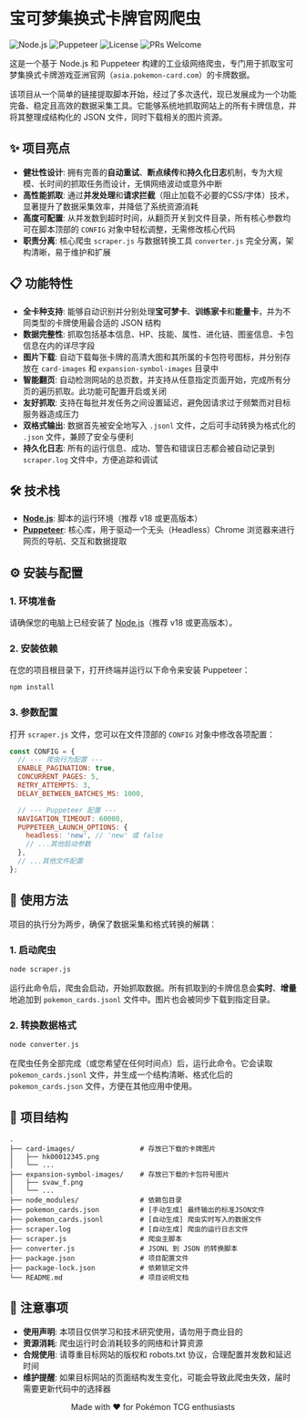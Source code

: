 # 宝可梦集换式卡牌官网爬虫

<p align="left">
  <img src="https://img.shields.io/badge/Node.js-22.x-43853d.svg" alt="Node.js">
  <img src="https://img.shields.io/badge/Puppeteer-24.x-40B5A4.svg" alt="Puppeteer">
  <img src="https://img.shields.io/badge/license-MIT-blue.svg" alt="License">
  <img src="https://img.shields.io/badge/PRs-welcome-brightgreen.svg" alt="PRs Welcome">
</p>

这是一个基于 Node.js 和 Puppeteer 构建的工业级网络爬虫，专门用于抓取宝可梦集换式卡牌游戏亚洲官网（`asia.pokemon-card.com`）的卡牌数据。

该项目从一个简单的链接提取脚本开始，经过了多次迭代，现已发展成为一个功能完备、稳定且高效的数据采集工具。它能够系统地抓取网站上的所有卡牌信息，并将其整理成结构化的 JSON 文件，同时下载相关的图片资源。

## ✨ 项目亮点

- **健壮性设计**: 拥有完善的**自动重试**、**断点续传**和**持久化日志**机制，专为大规模、长时间的抓取任务而设计，无惧网络波动或意外中断
- **高性能抓取**: 通过**并发处理**和**请求拦截**（阻止加载不必要的CSS/字体）技术，显著提升了数据采集效率，并降低了系统资源消耗
- **高度可配置**: 从并发数到超时时间，从翻页开关到文件目录，所有核心参数均可在脚本顶部的 `CONFIG` 对象中轻松调整，无需修改核心代码
- **职责分离**: 核心爬虫 `scraper.js` 与数据转换工具 `converter.js` 完全分离，架构清晰，易于维护和扩展

## 📋 功能特性

- **全卡种支持**: 能够自动识别并分别处理**宝可梦卡**、**训练家卡**和**能量卡**，并为不同类型的卡牌使用最合适的 JSON 结构
- **数据完整性**: 抓取包括基本信息、HP、技能、属性、进化链、图鉴信息、卡包信息在内的详尽字段
- **图片下载**: 自动下载每张卡牌的高清大图和其所属的卡包符号图标，并分别存放在 `card-images` 和 `expansion-symbol-images` 目录中
- **智能翻页**: 自动检测网站的总页数，并支持从任意指定页面开始，完成所有分页的遍历抓取。此功能可配置开启或关闭
- **友好抓取**: 支持在每批并发任务之间设置延迟，避免因请求过于频繁而对目标服务器造成压力
- **双格式输出**: 数据首先被安全地写入 `.jsonl` 文件，之后可手动转换为格式化的 `.json` 文件，兼顾了安全与便利
- **持久化日志**: 所有的运行信息、成功、警告和错误日志都会被自动记录到 `scraper.log` 文件中，方便追踪和调试

## 🛠️ 技术栈

- [**Node.js**](https://nodejs.org/): 脚本的运行环境（推荐 v18 或更高版本）
- [**Puppeteer**](https://pptr.dev/): 核心库，用于驱动一个无头（Headless）Chrome 浏览器来进行网页的导航、交互和数据提取

## ⚙️ 安装与配置

### 1. 环境准备

请确保您的电脑上已经安装了 [Node.js](https://nodejs.org/)（推荐 v18 或更高版本）。

### 2. 安装依赖

在您的项目根目录下，打开终端并运行以下命令来安装 Puppeteer：

```bash
npm install
```

### 3. 参数配置

打开 `scraper.js` 文件，您可以在文件顶部的 `CONFIG` 对象中修改各项配置：

```javascript
const CONFIG = {
  // --- 爬虫行为配置 ---
  ENABLE_PAGINATION: true,
  CONCURRENT_PAGES: 5, 
  RETRY_ATTEMPTS: 3,
  DELAY_BETWEEN_BATCHES_MS: 1000,

  // --- Puppeteer 配置 ---
  NAVIGATION_TIMEOUT: 60000,
  PUPPETEER_LAUNCH_OPTIONS: {
    headless: 'new', // 'new' 或 false
    // ...其他启动参数
  },
  // ...其他文件配置
};
```

## 🚀 使用方法

项目的执行分为两步，确保了数据采集和格式转换的解耦：

### 1. 启动爬虫

```bash
node scraper.js
```

运行此命令后，爬虫会启动，开始抓取数据。所有抓取到的卡牌信息会**实时**、**增量**地追加到 `pokemon_cards.jsonl` 文件中。图片也会被同步下载到指定目录。

### 2. 转换数据格式

```bash
node converter.js
```

在爬虫任务全部完成（或您希望在任何时间点）后，运行此命令。它会读取 `pokemon_cards.jsonl` 文件，并生成一个结构清晰、格式化后的 `pokemon_cards.json` 文件，方便在其他应用中使用。

## 📁 项目结构

```
.
├── card-images/                # 存放已下载的卡牌图片
│   ├── hk00012345.png
│   └── ...
├── expansion-symbol-images/    # 存放已下载的卡包符号图片
│   ├── svaw_f.png
│   └── ...
├── node_modules/               # 依赖包目录
├── pokemon_cards.json          # [手动生成] 最终输出的标准JSON文件
├── pokemon_cards.jsonl         # [自动生成] 爬虫实时写入的数据文件
├── scraper.log                 # [自动生成] 爬虫的运行日志文件
├── scraper.js                  # 爬虫主脚本
├── converter.js                # JSONL 到 JSON 的转换脚本
├── package.json                # 项目配置文件
├── package-lock.json           # 依赖锁定文件
└── README.md                   # 项目说明文档
```

## 📝 注意事项

- **使用声明**: 本项目仅供学习和技术研究使用，请勿用于商业目的
- **资源消耗**: 爬虫运行时会消耗较多的网络和计算资源
- **合规使用**: 请尊重目标网站的版权和 robots.txt 协议，合理配置并发数和延迟时间
- **维护提醒**: 如果目标网站的页面结构发生变化，可能会导致此爬虫失效，届时需要更新代码中的选择器

<p align="center">
  Made with ❤️ for Pokémon TCG enthusiasts
</p>